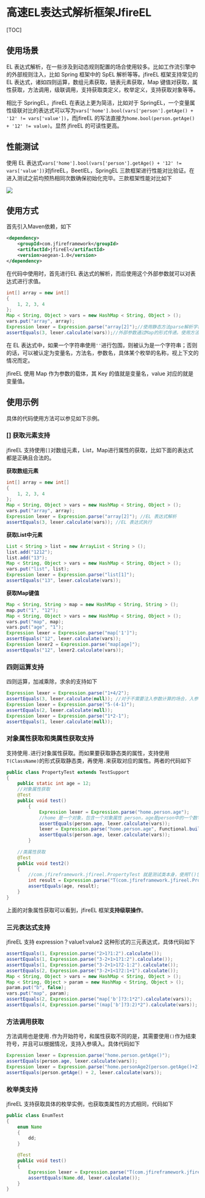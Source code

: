 # 高速EL表达式解析框架JfireEL

[TOC]

## 使用场景

EL 表达式解析，在一些涉及到动态规则配置的场合使用较多。比如工作流引擎中的外部规则注入，比如 Spring 框架中的 SpEL 解析等等。jfireEL 框架支持常见的 EL 表达式，诸如四则运算，数组元素获取，链表元素获取，Map 键值对获取，属性获取，方法调用，级联调用，支持获取类定义，枚举定义，支持获取对象等等。

相比于 SpringEL，jfireEL 在表达上更为简洁，比如对于 SpringEL，一个变量属性级联对比的表达式可以写为`vars['home'].bool(vars['person'].getAge() + '12' != vars['value'])`，而jfireEL 的写法直接为`home.bool(person.getAge() + '12' != value)`。显然 jfireEL 的可读性更高。

## 性能测试

使用 EL 表达式`vars['home'].bool(vars['person'].getAge() + '12' != vars['value'])`对jfireEL，BeetlEL，SpringEL 三款框架进行性能对比验证。在进入测试之前均预热相同次数确保初始化完毕。三款框架性能对比如下

![](https://markdownpic-1251577930.cos.ap-chengdu.myqcloud.com/20200208145713.png)

## 使用方式

首先引入Maven依赖，如下

```xml
<dependency>
    <groupId>com.jfireframework</groupId>
    <artifactId>jfireEl</artifactId>
    <version>aegean-1.0</version>
</dependency>
```

在代码中使用时，首先进行EL 表达式的解析，而后使用这个外部参数就可以对表达式进行求值。

```java
int[] array = new int[]
{
    1, 2, 3, 4
};
Map < String, Object > vars = new HashMap < String, Object > ();
vars.put("array", array);
Expression lexer = Expression.parse("array[2]");//使用静态方法parse解析字符串形式的EL表达式，得到一个表达式实例。该表达式是一个并发安全的实例，可以供后续反复的并发的调用。一次生成即可，无需反复生成。
assertEquals(3, lexer.calculate(vars));//外部参数通过Map的形式传递。使用方法calculate根据给定的参数计算得到表达式的值
```

在 EL 表达式中，如果一个字符串使用`''`进行包围，则被认为是一个字符串；否则的话，可以被认定为变量名，方法名，参数名，具体某个枚举的名称，视上下文的情况而定。

jfireEL 使用 Map 作为参数的载体，其 Key 的值就是变量名，value 对应的就是变量值。

## 使用示例

具体的代码使用方法可以参见如下示例。

### [] 获取元素支持

jfireEL 支持使用`[]`对数组元素，List，Map进行属性的获取，比如下面的表达式都是正确且合法的。

**获取数组元素**

```java
int[] array = new int[]
{
    1, 2, 3, 4
};
Map < String, Object > vars = new HashMap < String, Object > ();
vars.put("array", array);
Expression lexer = Expression.parse("array[2]"); //EL 表达式解析
assertEquals(3, lexer.calculate(vars)); //EL 表达式执行
```

**获取List中元素**

```java
List < String > list = new ArrayList < String > ();
list.add("1212");
list.add("13");
Map < String, Object > vars = new HashMap < String, Object > ();
vars.put("list", list);
Expression lexer = Expression.parse("list[1]");
assertEquals("13", lexer.calculate(vars));
```

**获取Map键值**

```java
Map < String, String > map = new HashMap < String, String > ();
map.put("1", "12");
Map < String, Object > vars = new HashMap < String, Object > ();
vars.put("map", map);
vars.put("age", "1");
Expression lexer = Expression.parse("map['1']");
assertEquals("12", lexer.calculate(vars));
Expression lexer2 = Expression.parse("map[age]");
assertEquals("12", lexer2.calculate(vars));
```

### 四则运算支持

四则运算，加减乘除，求余的支持如下

```java
Expression lexer = Expression.parse("1+4/2");
assertEquals(3, lexer.calculate(null)); //对于不需要注入参数计算的场合，入参可以直接为null，不影响运算
Expression lexer = Expression.parse("5-(4-1)");
assertEquals(2, lexer.calculate(null));
Expression lexer = Expression.parse("1*2-1");
assertEquals(1, lexer.calculate(null));
```

### 对象属性获取和类属性获取支持

支持使用`.`进行对象属性获取。而如果要获取静态类的属性，支持使用`T(ClassName)`的形式获取静态类，再使用`.`来获取对应的属性。两者的代码如下

```java
public class PropertyTest extends TestSupport
{
    public static int age = 12;
    //对象属性获取
    @Test
    public void test()
        {
            Expression lexer = Expression.parse("home.person.age");
            //home 是一个对象，包含一个对象属性 person，age是person中的一个数字属性
            assertEquals(person.age, lexer.calculate(vars));
            lexer = Expression.parse("home.person.age", Functional.build().setPropertyFetchByUnsafe(true).setRecognizeEveryTime(false).toFunction());
            assertEquals(person.age, lexer.calculate(vars));
        }
        
    //类属性获取
    @Test
    public void test2()
    {
        //com.jfireframework.jfireel.PropertyTest 就是测试类本身，使用T()包围表明这是一个类的全限定名
        int result = Expression.parse("T(com.jfireframework.jfireel.PropertyTest).age").calculate();
        assertEquals(age, result);
    }
}
```

上面的对象属性获取可以看到，jfireEL 框架**支持级联操作**。

### 三元表达式支持

jfireEL 支持 expression？value1:value2 这种形式的三元表达式，具体代码如下

```java
assertEquals(1, Expression.parse("2>1?1:2").calculate());
assertEquals(1, Expression.parse("3-2+1>1?1:2").calculate());
assertEquals(1, Expression.parse("3-2+1>1?2-1:2").calculate());
assertEquals(2, Expression.parse("3-2+1<1?2:1+1").calculate());
Map < String, Object > vars = new HashMap < String, Object > ();
Map < String, Object > param = new HashMap < String, Object > ();
param.put("b", false);
vars.put("map", param);
assertEquals(2, Expression.parse("map['b']?3:1*2").calculate(vars));
assertEquals(4, Expression.parse("(map['b']?3:2)*2").calculate(vars));
```

### 方法调用获取

方法调用也是使用`.`作为开始符号，和属性获取不同的是，其需要使用`()`作为结束符号，并且可以根据情况，支持入参填入。具体代码如下

```java
Expression lexer = Expression.parse("home.person.getAge()");
assertEquals(person.age, lexer.calculate(vars));
Expression lexer = Expression.parse("home.personAge2(person.getAge()+2)");//方法调用支持入参，并且支持在入参中执行计算
assertEquals(person.getAge() + 2, lexer.calculate(vars));
```

### 枚举类支持

jfireEL 支持获取具体的枚举实例，也获取类属性的方式相同，代码如下

```java
public class EnumTest
{
    enum Name
    {
        dd;
    }

    @Test
    public void test()
    {
        Expression lexer = Expression.parse("T(com.jfireframework.jfireel.EnumTest$Name).dd");
        assertEquals(Name.dd, lexer.calculate());
    }
}
```

